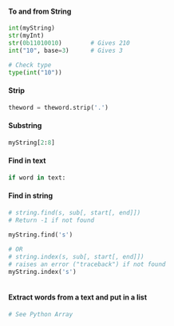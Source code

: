 #### To and from String
```python
int(myString)
str(myInt)
str(0b11010010)        # Gives 210
int("10", base=3)      # Gives 3

# Check type
type(int("10"))
```


#### Strip
```python
theword = theword.strip('.')
```

#### Substring
```python
myString[2:8]
```

#### Find in text
```python
if word in text:
```

#### Find in string
```python
# string.find(s, sub[, start[, end]])
# Return -1 if not found

myString.find('s')
  
# OR
# string.index(s, sub[, start[, end]])
# raises an error ("traceback") if not found
myString.index('s')
  
```


#### Extract words from a text and put in a list
```python
# See Python Array

```
